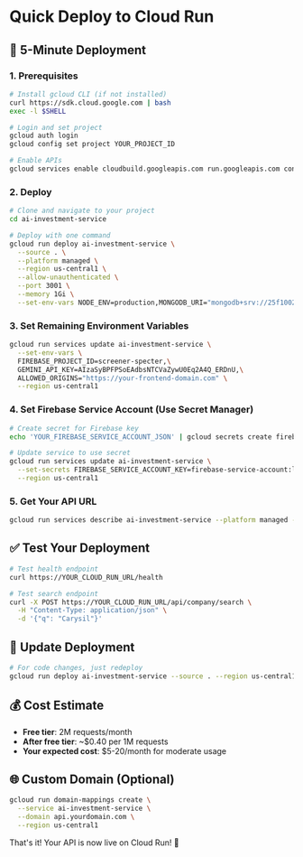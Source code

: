# Quick Deploy to Cloud Run

## 🚀 5-Minute Deployment

### 1. Prerequisites
```bash
# Install gcloud CLI (if not installed)
curl https://sdk.cloud.google.com | bash
exec -l $SHELL

# Login and set project
gcloud auth login
gcloud config set project YOUR_PROJECT_ID

# Enable APIs
gcloud services enable cloudbuild.googleapis.com run.googleapis.com containerregistry.googleapis.com
```

### 2. Deploy
```bash
# Clone and navigate to your project
cd ai-investment-service

# Deploy with one command
gcloud run deploy ai-investment-service \
  --source . \
  --platform managed \
  --region us-central1 \
  --allow-unauthenticated \
  --port 3001 \
  --memory 1Gi \
  --set-env-vars NODE_ENV=production,MONGODB_URI="mongodb+srv://25f1002017:VvD0Vr7Yl4mt9FLr@cluster0.3zoskau.mongodb.net/?retryWrites=true&w=majority&appName=Cluster0",MONGODB_DATABASE=specter-db,MONGODB_COLLECTION=companies
```

### 3. Set Remaining Environment Variables
```bash
gcloud run services update ai-investment-service \
  --set-env-vars \
  FIREBASE_PROJECT_ID=screener-specter,\
  GEMINI_API_KEY=AIzaSyBPFPSoEAdbsNTCVaZywU0Eq2A4Q_ERDnU,\
  ALLOWED_ORIGINS="https://your-frontend-domain.com" \
  --region us-central1
```

### 4. Set Firebase Service Account (Use Secret Manager)
```bash
# Create secret for Firebase key
echo 'YOUR_FIREBASE_SERVICE_ACCOUNT_JSON' | gcloud secrets create firebase-service-account --data-file=-

# Update service to use secret
gcloud run services update ai-investment-service \
  --set-secrets FIREBASE_SERVICE_ACCOUNT_KEY=firebase-service-account:latest \
  --region us-central1
```

### 5. Get Your API URL
```bash
gcloud run services describe ai-investment-service --platform managed --region us-central1 --format 'value(status.url)'
```

## ✅ Test Your Deployment

```bash
# Test health endpoint
curl https://YOUR_CLOUD_RUN_URL/health

# Test search endpoint
curl -X POST https://YOUR_CLOUD_RUN_URL/api/company/search \
  -H "Content-Type: application/json" \
  -d '{"q": "Carysil"}'
```

## 🔧 Update Deployment
```bash
# For code changes, just redeploy
gcloud run deploy ai-investment-service --source . --region us-central1
```

## 💰 Cost Estimate
- **Free tier**: 2M requests/month
- **After free tier**: ~$0.40 per 1M requests
- **Your expected cost**: $5-20/month for moderate usage

## 🌐 Custom Domain (Optional)
```bash
gcloud run domain-mappings create \
  --service ai-investment-service \
  --domain api.yourdomain.com \
  --region us-central1
```

That's it! Your API is now live on Cloud Run! 🎉
